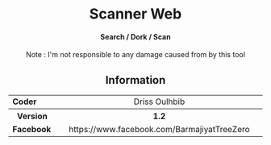 
<html>
<head>
    <meta charset="UTF-8" />
</head>
<body>
<!-- Version 1.2 -->
<h1 align="center">
Scanner Web 
</h1>
<h4 align="center">
Search / Dork / Scan 
</h4>
<p align="center" >Note : I'm not responsible to any damage caused from by this tool </p>
<h2 align="center">Information</h2>
<table width="100%" border="0" cellpadding="0" cellspacing="2">
    <tr>
        <td width="100px"><b>Coder</b></td>
        <td width="780px" align="center" >Driss Oulhbib</td>
    </tr>
    <tr>
        <th><b>Version</b></th>
        <th align="center">1.2</th>
    </tr>
    <tr>
        <td><b>Facebook</b></td>
        <td align="center" >https://www.facebook.com/BarmajiyatTreeZero</td>
    </tr>
</table>
</body>
</html>
